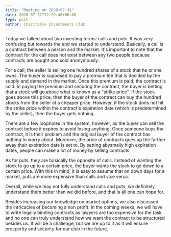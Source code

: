 ```yaml
---
title: "Meeting on 2020-07-31"
date: 2020-07-31T12:29:40+06:00
type: post
author: Charitable Investments Club
---
```

Today we talked about two investing terms: calls and puts. It was very confusing but towards the end we started to understand. Basically, a call is a contract between a person and the market. It's important to note that the contract for the call does not exist between any two people because contracts are bought and sold anonymously. 

For a call, the seller is selling one hundred shares of a stock that he or she owns. The buyer is supposed to pay a premium fee that is decided by the supply and demand in the market. Once this premium is paid, the contract is sold. In paying the premium and securing the contract, the buyer is betting that a stock will go above what is known as a "strike price". If the stock goes above this price, then the buyer of the contract can buy the hundred stocks from the seller at a cheaper price. However, if the stock does not hit the strike price within the contract's expiration date (which is predetermined by the seller), then the buyer gets nothing. 

There are a few loopholes in the system, however, as the buyer can sell the contract before it expires to avoid losing anything. Once someone buys the contract, it is their problem and the original buyer of the contract has nothing to worry about. Moreover, the price of contracts goes up the farther away their expiration date is set to. By setting abysmally high expiration dates, people can make a lot of money by selling contracts. 

As for puts, they are basically the opposite of calls. Instead of wanting the stock to go up to a certain price, the buyer wants the stock to go down to a certain price. With this in mind, it is easy to assume that on down days for a market, puts are more expensive than calls and vice versa.

Overall, while we may not fully understand calls and puts, we definitely understand them better than we did before, and that is all one can hope for.

Besides increasing our knowledge on market options, we also discussed the intricacies of becoming a non profit. In the coming weeks, we will have to write legally binding contracts as lawyers are too expensive for the task and no one can truly understand how we want the contract to be structured besides us. It will be a challenge, but we are up to it as it will ensure prosperity and security for our club in the future. 

